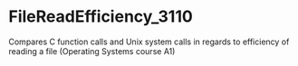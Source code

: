 # FileReadEfficiency_3110
Compares C function calls and Unix system calls in regards to efficiency of reading a file (Operating Systems course A1)
